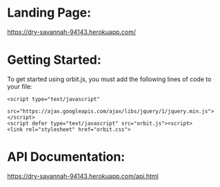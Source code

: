 # Landing Page: #
https://dry-savannah-94143.herokuapp.com/
# Getting Started: #
To get started using orbit.js, you must add the following lines of code to your file:
  ```
  <script type="text/javascript"
       src="https://ajax.googleapis.com/ajax/libs/jquery/1/jquery.min.js">
  </script>
  <script defer type="text/javascript" src="orbit.js"><script>
  <link rel="stylesheet" href="orbit.css">
  ```
# API Documentation: #
https://dry-savannah-94143.herokuapp.com/api.html
